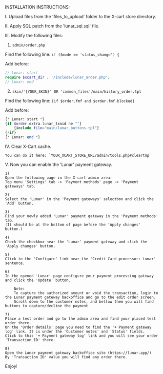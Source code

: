 INSTALLATION INSTRUCTIONS:

I.
Upload files from the 'files_to_upload' folder to the X-cart store directory.
 

II.
Apply SQL patch from the 'lunar_sql.sql' file.


III.
Modify the following files:

1. `admin/order.php`

Find the following line: `if ($mode == 'status_change') {`

Add before:
```php
// Lunar: start
require $xcart_dir . '/include/lunar_order.php';
// Lunar: end
```


2. `skin/'{YOUR_SKIN}' OR 'common_files'/main/history_order.tpl`

Find the following line: `{if $order.fmf and $order.fmf.blocked}`

Add before:
```php
{* Lunar: start *}
{if $order.extra.lunar_txnid ne ""}
    {include file="main/lunar_buttons.tpl"}
{/if}
{* Lunar: end *}
```

IV.
Clear X-Cart cache.

    You can do it here: `YOUR_XCART_STORE_URL/admin/tools.php#cleartmp`

 
V. Now you can enable the 'Lunar' payment gateway.

    1)
    Open the following page in the X-cart admin area:
    Top menu 'Settings' tab -> 'Payment methods' page -> 'Payment gateways' tab.

    2)
    Select the 'Lunar' in the 'Payment gateways' selectbox and click the 'Add' button.

    3)
    Find your newly added 'Lunar' payment gateway in the 'Payment methods' tab.
    (It should be at the bottom of page before the 'Apply changes' button.)

    4)
    Check the checkbox near the 'Lunar' payment gateway and click the 'Apply changes' button.

    5)
    Click to the 'Configure' link near the 'Credit Card processor: Lunar' sentence.

    6)
    In the opened 'Lunar' page configure your payment processing gateway and click the 'Update' button.

        Note:
        To capture the authorized amount or void the transaction, login to the Lunar payment gateway backoffice and go to the edit order screen. 
        Scroll down to the customer notes, and bellow them you will find buttons to capture/decline the payment

    7)
    Place a test order and go to the admin area and find your placed test order there.
    On the 'Order details' page you need to find the '+ Payment gateway log' link. It is under the 'Customer notes' and 'Status' fields.
    Click to this '+ Payment gateway log' link and you will see your order 'Transaction ID' there.

    8)
    Open the Lunar payment gateway backoffice site (https://lunar.app/)
    By 'Transaction ID' value you will find any order there.


Enjoy!
